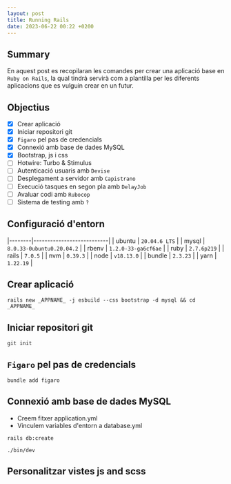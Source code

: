 ```yaml
---
layout: post
title: Running Rails
date: 2023-06-22 00:22 +0200
---
```


## Summary

En aquest post es recopilaran les comandes per crear una aplicació base en `Ruby on Rails`, la qual tindrà servirà com a plantilla per les diferents aplicacions que es vulguin crear en un futur. 

## Objectius

- [x] Crear aplicació
- [x] Iniciar repositori git
- [x] `Figaro` pel pas de credencials
- [x] Connexió amb base de dades MySQL
- [x] Bootstrap, js i css
- [ ] Hotwire: Turbo & Stimulus
- [ ] Autenticació usuaris amb `Devise`
- [ ] Desplegament a servidor amb `Capistrano`
- [ ] Execució tasques en segon pla amb `DelayJob`
- [ ] Avaluar codi amb `Rubocop`
- [ ] Sistema de testing amb `?`

## Configuració d'entorn

|--------|---------------------------|
| ubuntu | `20.04.6 LTS`             |
| mysql  | `8.0.33-0ubuntu0.20.04.2` |
| rbenv  | `1.2.0-33-ga6cf6ae`       |
| ruby   | `2.7.6p219`               |
| rails  | `7.0.5`                   |
| nvm    | `0.39.3`                  |
| node   | `v18.13.0`                |
| bundle | `2.3.23`                  |
| yarn   | `1.22.19`                 |

## Crear aplicació

`rails new _APPNAME_ -j esbuild --css bootstrap -d mysql && cd _APPNAME_`

## Iniciar repositori git

`git init`

## `Figaro` pel pas de credencials

`bundle add figaro`

## Connexió amb base de dades MySQL

- Creem fitxer application.yml
- Vinculem variables d'entorn a database.yml

`rails db:create`


`./bin/dev`

## Personalitzar vistes js and scss
